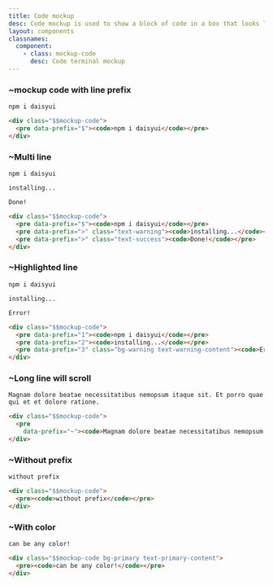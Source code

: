 ```yaml
---
title: Code mockup
desc: Code mockup is used to show a block of code in a box that looks like a code editor.
layout: components
classnames:
  component:
    - class: mockup-code
      desc: Code terminal mockup
---
```


<script>
  import Component from "$components/Component.svelte"
</script>

### ~mockup code with line prefix
<div class="mockup-code">
  <pre data-prefix="$"><code>npm i daisyui</code></pre>
</div>

```html
<div class="$$mockup-code">
  <pre data-prefix="$"><code>npm i daisyui</code></pre>
</div>
```


### ~Multi line
<div class="mockup-code">
  <pre data-prefix="$"><code>npm i daisyui</code></pre>
  <pre data-prefix=">" class="text-warning"><code>installing...</code></pre>
  <pre data-prefix=">" class="text-success"><code>Done!</code></pre>
</div>

```html
<div class="$$mockup-code">
  <pre data-prefix="$"><code>npm i daisyui</code></pre>
  <pre data-prefix=">" class="text-warning"><code>installing...</code></pre>
  <pre data-prefix=">" class="text-success"><code>Done!</code></pre>
</div>
```


### ~Highlighted line
<div class="mockup-code">
  <pre data-prefix="1"><code>npm i daisyui</code></pre>
  <pre data-prefix="2"><code>installing...</code></pre>
  <pre data-prefix="3" class="bg-warning text-warning-content"><code>Error!</code></pre>
</div>

```html
<div class="$$mockup-code">
  <pre data-prefix="1"><code>npm i daisyui</code></pre>
  <pre data-prefix="2"><code>installing...</code></pre>
  <pre data-prefix="3" class="bg-warning text-warning-content"><code>Error!</code></pre>
</div>
```


### ~Long line will scroll
<div class="mockup-code">
  <pre data-prefix="~"><code>Magnam dolore beatae necessitatibus nemopsum itaque sit. Et porro quae qui et et dolore ratione.</code></pre>
</div>

```html
<div class="$$mockup-code">
  <pre
    data-prefix="~"><code>Magnam dolore beatae necessitatibus nemopsum itaque sit. Et porro quae qui et et dolore ratione.</code></pre>
</div>
```


### ~Without prefix
<div class="mockup-code">
  <pre><code>without prefix</code></pre>
</div>

```html
<div class="$$mockup-code">
  <pre><code>without prefix</code></pre>
</div>
```


### ~With color
<div class="mockup-code bg-primary text-primary-content">
  <pre><code>can be any color!</code></pre>
</div>

```html
<div class="$$mockup-code bg-primary text-primary-content">
  <pre><code>can be any color!</code></pre>
</div>
```
